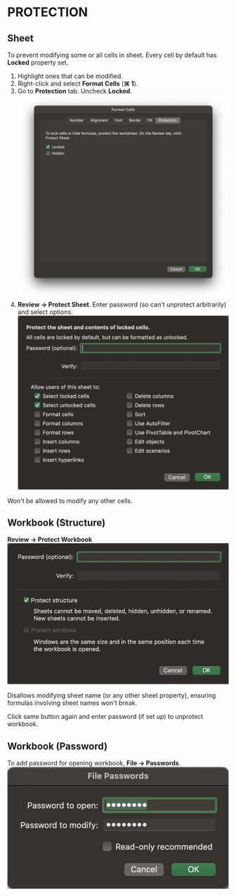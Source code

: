 # PROTECTION

## Sheet

To prevent modifying some or all cells in sheet. Every cell by default has **Locked** property set.

1. Highlight ones that can be modified.
2. Right-click and select **Format Cells** (**⌘ 1**).
3. Go to **Protection** tab. Uncheck **Locked**.
   ![Format Cells Protection](/assets/format-cells-protection.png)
4. **Review &rarr; Protect Sheet**. Enter password (so can't unprotect arbitrarily) and select options.
   ![Protect Sheet](/assets/protect-sheet.png)

Won't be allowed to modify any other cells.

## Workbook (Structure)

**Review &rarr; Protect Workbook**
![Protect Workbook](/assets/protect-workbook.png)

Disallows modifying sheet name (or any other sheet property), ensuring formulas involving sheet names won't break.

Click same button again and enter password (if set up) to unprotect workbook.

## Workbook (Password)

To add password for opening workbook, **File &rarr; Passwords**.
![File Passwords](/assets/file-passwords.png)
